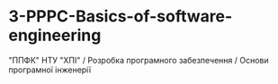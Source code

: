 # 3-PPPC-Basics-of-software-engineering
"ППФК" НТУ "ХПІ" / Розробка програмного забезпечення / Основи програмної інженерії

